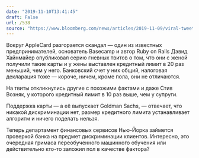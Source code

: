 ```yaml
---
date: "2019-11-10T13:41:45"
draft: False
url: /538
source: "https://www.bloomberg.com/news/articles/2019-11-09/viral-tweet-about-apple-card-leads-to-probe-into-goldman-sachs"
---
```


Вокруг AppleCard разгорается скандал — один из известных предпринимателей, основатель Basecamp и автор Ruby on Rails Дэвид Хайнмайер опубликовал серию гневных твитов о том, что они с женой получили такие карты и у жены выставлен кредитный лимит в 20 раз меньший, чем у него. Банковский счет у них общий, налоговая декларация тоже — короче, ничем, кроме пола, они не отличаются.

На твиты откликнулись другие с похожими фактами и даже Стив Возняк, у которого кредитный лимит в 10 раз выше, чем у супруги.

Поддержка карты — а её выпускает Goldman Sachs, — отвечает, что никакой дискриминации нет, размер кредитного лимита устанавливает алгоритм и ничего поделать нельзя. 

Теперь департамент финансовых сервисов Нью-Йорка займется проверкой банка на предмет дискриминации клиентов. Интересно, это очередная гримаса переобученного машинного обучения или действительно кто-то заложил пол в качестве фактора?

